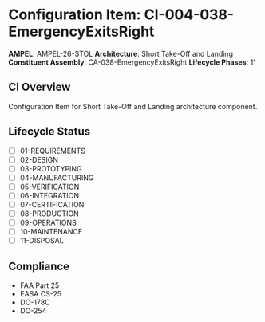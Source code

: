 # Configuration Item: CI-004-038-EmergencyExitsRight

**AMPEL**: AMPEL-26-STOL
**Architecture**: Short Take-Off and Landing
**Constituent Assembly**: CA-038-EmergencyExitsRight
**Lifecycle Phases**: 11

## CI Overview
Configuration Item for Short Take-Off and Landing architecture component.

## Lifecycle Status
- [ ] 01-REQUIREMENTS
- [ ] 02-DESIGN
- [ ] 03-PROTOTYPING
- [ ] 04-MANUFACTURING
- [ ] 05-VERIFICATION
- [ ] 06-INTEGRATION
- [ ] 07-CERTIFICATION
- [ ] 08-PRODUCTION
- [ ] 09-OPERATIONS
- [ ] 10-MAINTENANCE
- [ ] 11-DISPOSAL

## Compliance
- FAA Part 25
- EASA CS-25
- DO-178C
- DO-254
